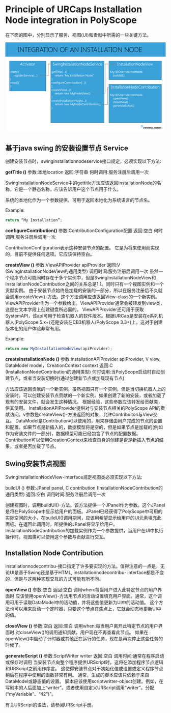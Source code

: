 # Principle of URCaps Installation Node integration in PolyScope

在下面的图中，分别显示了服务、视图(UI)和贡献中所需的一些关键方法。

![principle_of_integration_installation](principle_of_integration_installation.png)

## 基于java swing 的安装设置节点 Service 

创建安装节点时，swinginstallationnodeservice接口规定，必须实现以下方法:

**getTitle ()**
参数:本地location
返回:字符串
何时调用:服务注册后调用一次

SwingInstallationNodeService中的gettitle方法应该返回InstallationNode的名称，它是一个静态名称，应该告诉用户这个节点用于什么。

系统的本地化作为一个参数提供，可用于返回本地化为系统语言的节点名。

Example:

```java
return “My Installation”;
```
**configureContribution()**
参数:ContributionConfiguration配置
返回:空白
何时调用:服务注册后调用一次

ContributionConfiguration表示这种安装节点的配置。
它是为将来使用而实现的，目前不提供任何选项。它应该保持空白。

**createView ()**
参数:ViewAPIProvider apiProvider
返回:V (SwingInstallationNodeView的通用类型)
调用时间:服务注册后调用一次
虽然一个程序节点可能同时存在于多个实例中，但是SwingInstallationNodeView和InstallationNodeContribution之间的关系总是1:1。同时只有一个视图实例和一个贡献实例。
由于安装节点始终是加载的安装的一部分，所以在服务注册后不久就会调用createView()-方法。这个方法调用应该返回View-class的一个新实例。ViewAPIProvider作为一个参数给出。ViewAPIProvider通常会被转发到view类，这是在文本字段上创建键盘所必需的。
ViewAPIProvider还可用于获取SystemAPI，该api可用于检查机器人的软件版本。根据URCap是安装在e系列机器人(PolyScope 5.x+)还是安装在CB3机器人(PolyScope 3.3+)上，这对于创建版本化的用户体验非常有用。

Example:

```java
return new MyInstallationNodeView(apiProvider);
```

**createInstallationNode ()**
参数:InstallationAPIProvider apiProvider, V view, DataModel model，CreationContext context
返回:C (InstallationNodeContribution的通用类型)
何时调用:当PolyScope启动时自动创建节点，或者当安装切换时(通过创建新节点或加载现有节点)

方法应该返回贡献的一个新实例。虽然视图只有一个实例，但是当切换机器人上的安装时，可以创建安装节点贡献的一个新实例。如果创建了新的安装，或者加载了现有的安装文件，就会发生这种情况。
根据经验，这些参数应该转发给贡献类，供其使用。
InstallationAPIProvider提供对与安装节点相关的PolyScope API的贡献访问。v参数是createView()-方法返回的对象，允许Contribuiton与View交互。
DataModel是Contribution可以使用的，用来存储由用户完成的节点的设置和配置。如果节点是新插入的，数据模型将是空的，但是如果节点是加载的(例如作为安装文件的一部分)，数据模型可能已经包含了节点的配置数据。
Contribution可以使用CreationContext来检查自身的创建是否是新插入节点的结果，或者是否加载了节点。

## Swing安装节点视图

SwingInstallationNodeView-interface规定视图类必须实现以下方法:

buildUI ()
参数:JPanel panel, C contribution (InstallationNodeContribution的通用类型)
返回:空白
调用时间:服务注册后调用一次

创建视图时，调用buildUI()-方法。该方法提供一个JPanel作为参数。这个JPanel是将在PolyScope中显示给用户的面板。JPanel已经获得了PolyScope中可用的实际空间的大小，在buildUI()调用期间，应该用希望显示给用户的UI元素填充此面板。在返回此调用时，所提供的JPanel将显示给用户。
InstallationNodeContribution的加载实例作为一个参数提供，当用户在UI中执行操作时，视图类可以使用这个参数与贡献进行交互。

## Installation Node Contribution

installationnodecontribu-接口指定了许多要实现的方法。值得注意的一点是，无论UI是基于Swing还是基于HTML, installationnodecontribu- interface都是不变的，但是与这两种实现交互的方式可能有所不同。

**openView ()**
参数:空白
返回:空白
调用when:每当用户进入此特定节点的用户界面时
应该使用openView()-方法用节点的活动设置填充用户界面。通常，这个调用可用于读取DataModel中的活动值，并将这些值更新为UI中的活动值。
这个方法也可以用来启动一个定时器，只要这个节点在焦点上，它就会动态地更新UI中的值。

**closeView ()**
参数:空白
返回:空白
调用when:每当用户离开此特定节点的用户界面时
对closeView()的调用通知贡献，用户现在不再查看此节点。
如果在openView()中启动了计时器或其他正在运行的任务，现在是再次停止这些任务的时候了。

**generateScript ()**
参数:ScriptWriter writer
返回:空白
调用时间:通常在程序启动或保存时调用
当安装节点向整个程序提供URScript时，这将在添加程序节点逻辑和URScript之前用作序言。
这使得安装节点对于初始化值或设置或定义程序节点稍后在程序中使用的函数非常有用。
通常，生成的脚本应该只依赖于来自DataModel或静态值的设置。
脚本应该使用scriptwritter-object创建。例如，在写剧本的人后面加上“writer”。或者使用自定义URScript调用“writer”。分配(“myVariable”、“42”)”。

有关URScript的语法，请参阅URScript手册。
